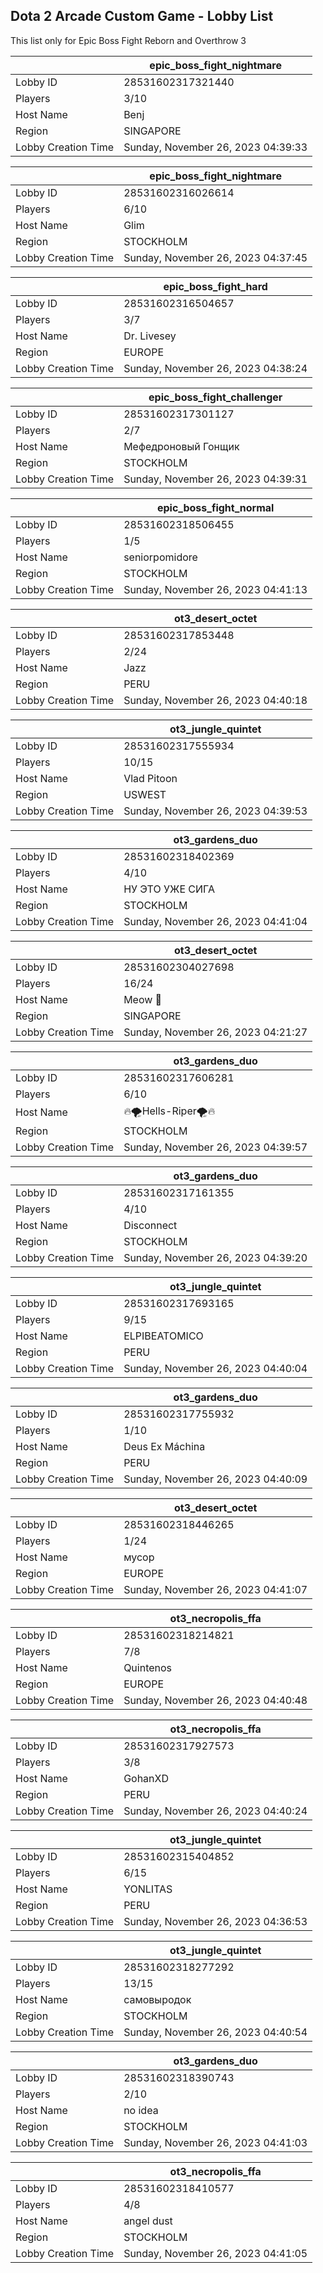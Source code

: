 ## Dota 2 Arcade Custom Game - Lobby List

This list only for Epic Boss Fight Reborn and Overthrow 3

|  | epic_boss_fight_nightmare |
| ------ | ------ |
| Lobby ID | 28531602317321440 |
| Players | 3/10 |
| Host Name | Benj |
| Region | SINGAPORE |
| Lobby Creation Time | Sunday, November 26, 2023 04:39:33 |


|  | epic_boss_fight_nightmare |
| ------ | ------ |
| Lobby ID | 28531602316026614 |
| Players | 6/10 |
| Host Name | Glim |
| Region | STOCKHOLM |
| Lobby Creation Time | Sunday, November 26, 2023 04:37:45 |


|  | epic_boss_fight_hard |
| ------ | ------ |
| Lobby ID | 28531602316504657 |
| Players | 3/7 |
| Host Name | Dr. Livesey |
| Region | EUROPE |
| Lobby Creation Time | Sunday, November 26, 2023 04:38:24 |


|  | epic_boss_fight_challenger |
| ------ | ------ |
| Lobby ID | 28531602317301127 |
| Players | 2/7 |
| Host Name | Мефедроновый Гонщик |
| Region | STOCKHOLM |
| Lobby Creation Time | Sunday, November 26, 2023 04:39:31 |


|  | epic_boss_fight_normal |
| ------ | ------ |
| Lobby ID | 28531602318506455 |
| Players | 1/5 |
| Host Name | seniorpomidore |
| Region | STOCKHOLM |
| Lobby Creation Time | Sunday, November 26, 2023 04:41:13 |


|  | ot3_desert_octet |
| ------ | ------ |
| Lobby ID | 28531602317853448 |
| Players | 2/24 |
| Host Name | Jazz |
| Region | PERU |
| Lobby Creation Time | Sunday, November 26, 2023 04:40:18 |


|  | ot3_jungle_quintet |
| ------ | ------ |
| Lobby ID | 28531602317555934 |
| Players | 10/15 |
| Host Name | Vlad Pitoon |
| Region | USWEST |
| Lobby Creation Time | Sunday, November 26, 2023 04:39:53 |


|  | ot3_gardens_duo |
| ------ | ------ |
| Lobby ID | 28531602318402369 |
| Players | 4/10 |
| Host Name | НУ ЭТО УЖЕ СИГА |
| Region | STOCKHOLM |
| Lobby Creation Time | Sunday, November 26, 2023 04:41:04 |


|  | ot3_desert_octet |
| ------ | ------ |
| Lobby ID | 28531602304027698 |
| Players | 16/24 |
| Host Name | Meow 🐾 |
| Region | SINGAPORE |
| Lobby Creation Time | Sunday, November 26, 2023 04:21:27 |


|  | ot3_gardens_duo |
| ------ | ------ |
| Lobby ID | 28531602317606281 |
| Players | 6/10 |
| Host Name | 🔥🌪Hells-Riper🌪🔥 |
| Region | STOCKHOLM |
| Lobby Creation Time | Sunday, November 26, 2023 04:39:57 |


|  | ot3_gardens_duo |
| ------ | ------ |
| Lobby ID | 28531602317161355 |
| Players | 4/10 |
| Host Name | Disconnect |
| Region | STOCKHOLM |
| Lobby Creation Time | Sunday, November 26, 2023 04:39:20 |


|  | ot3_jungle_quintet |
| ------ | ------ |
| Lobby ID | 28531602317693165 |
| Players | 9/15 |
| Host Name | ELPIBEATOMICO |
| Region | PERU |
| Lobby Creation Time | Sunday, November 26, 2023 04:40:04 |


|  | ot3_gardens_duo |
| ------ | ------ |
| Lobby ID | 28531602317755932 |
| Players | 1/10 |
| Host Name | Deus Ex Máchina |
| Region | PERU |
| Lobby Creation Time | Sunday, November 26, 2023 04:40:09 |


|  | ot3_desert_octet |
| ------ | ------ |
| Lobby ID | 28531602318446265 |
| Players | 1/24 |
| Host Name | мусор |
| Region | EUROPE |
| Lobby Creation Time | Sunday, November 26, 2023 04:41:07 |


|  | ot3_necropolis_ffa |
| ------ | ------ |
| Lobby ID | 28531602318214821 |
| Players | 7/8 |
| Host Name | Quintenos |
| Region | EUROPE |
| Lobby Creation Time | Sunday, November 26, 2023 04:40:48 |


|  | ot3_necropolis_ffa |
| ------ | ------ |
| Lobby ID | 28531602317927573 |
| Players | 3/8 |
| Host Name | GohanXD |
| Region | PERU |
| Lobby Creation Time | Sunday, November 26, 2023 04:40:24 |


|  | ot3_jungle_quintet |
| ------ | ------ |
| Lobby ID | 28531602315404852 |
| Players | 6/15 |
| Host Name | YONLITAS |
| Region | PERU |
| Lobby Creation Time | Sunday, November 26, 2023 04:36:53 |


|  | ot3_jungle_quintet |
| ------ | ------ |
| Lobby ID | 28531602318277292 |
| Players | 13/15 |
| Host Name | самовыродок |
| Region | STOCKHOLM |
| Lobby Creation Time | Sunday, November 26, 2023 04:40:54 |


|  | ot3_gardens_duo |
| ------ | ------ |
| Lobby ID | 28531602318390743 |
| Players | 2/10 |
| Host Name | no idea |
| Region | STOCKHOLM |
| Lobby Creation Time | Sunday, November 26, 2023 04:41:03 |


|  | ot3_necropolis_ffa |
| ------ | ------ |
| Lobby ID | 28531602318410577 |
| Players | 4/8 |
| Host Name | angel dust |
| Region | STOCKHOLM |
| Lobby Creation Time | Sunday, November 26, 2023 04:41:05 |


